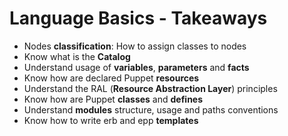 # Language Basics - Takeaways

- Nodes **classification**: How to assign classes to nodes
- Know what is the **Catalog**
- Understand usage of **variables**, **parameters** and **facts**
- Know how are declared Puppet **resources**
- Understand the RAL (**Resource Abstraction Layer**) principles
- Know how are Puppet **classes** and **defines**
- Understand **modules** structure, usage and paths conventions
- Know how to write erb and epp **templates**
